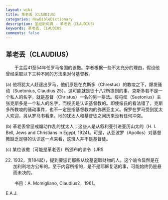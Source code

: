 ```yaml
---
layout: wiki
title: 革老丢（CLAUDIUS）
categories: NewBibleDictionary
description: 圣经新词典 - 革老丢（CLAUDIUS）
keywords: 革老丢, CLAUDIUS
comments: false
---
```


## 革老丢（CLAUDIUS）

　　于主后41至54年任罗马帝国的该撒。学者根据一些不太充分的理由，假设他曾经采取以下三种不同的方法来对付基督教。

(a) 他将犹太人赶逐出罗马，他们原是在克斯多（Chrestus）的教唆之下，爆发骚动（Suetonius, Claudius 25）。这可能就是徒十八2所提到的事，克斯多若不是一个私人的名字，就是基督（Christus）一名的另一拼法。绥屯纽（Suetonius）主张克斯多是一个私人的名字，而绥氏是认识基督教的。即使绥氏的看法错了，克斯多所教唆的骚动事件，也不一定是指基督教内的弥赛亚主义。保罗在罗马受到犹太人欢迎，另从罗马书看来，地的犹太人和基督徒之间历来没有任何冲突。

(b) 革老丢曾惩戒煽动作乱的犹太人；这些人是从叙利亚引进亚历山太的（H. I. Bell, Jews and Christians in Egypt, 1924)。可是，从亚波罗（Apollos）对基督教缺乏足够的认识这一点来看，这班人并不是基督徒。

(c) 某位该撒（可能是革老丢）所颁布的谕令（JRS

22. 1932，页184起），提到要惩罚那些从坟墓盗取财物的人。这个谕令显然是在加利利地方公布的。至于内容所指的，是不是耶稣复活的事，可能始终仍是悬而未决的。

　　书目：A. Momigliano, Claudius2，1961。

E.A.J.






